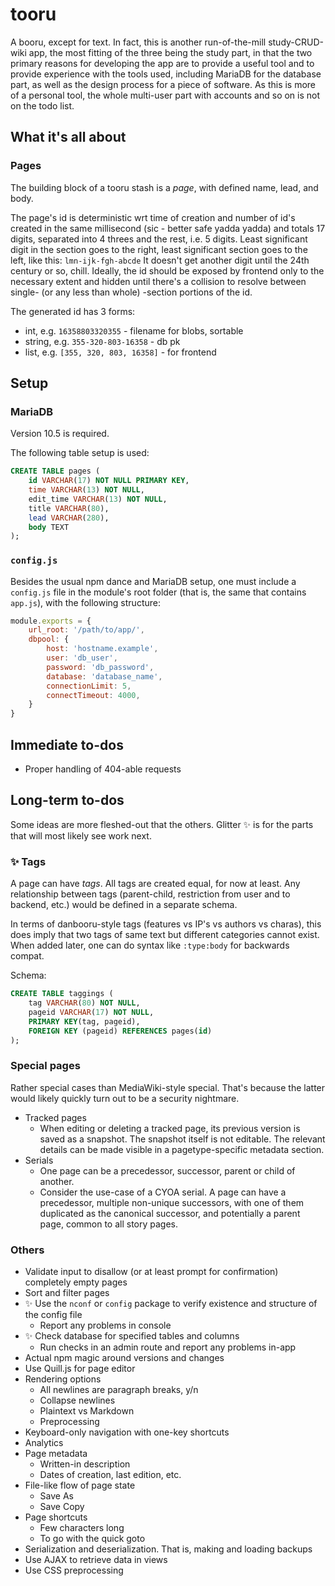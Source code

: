 # tooru
A booru, except for text. In fact, this is another run-of-the-mill study-CRUD-wiki app, the most fitting of the three being the study part, in that the two primary reasons for developing the app are to provide a useful tool and to provide experience with the tools used, including MariaDB for the database part, as well as the design process for a piece of software. As this is more of a personal tool, the whole multi-user part with accounts and so on is not on the todo list.

## What it's all about

### Pages
The building block of a tooru stash is a *page*, with defined name, lead, and body.

The page's id is deterministic wrt time of creation and number of id's created in the same millisecond (sic - better safe yadda yadda) and totals 17 digits, separated 
into 4 threes and the rest, i.e. 5 digits. Least significant digit in the section goes to the right, least significant section goes to the left, like this: `lmn-ijk-fgh-abcde`
It doesn't get another digit until the 24th century or so, chill.
Ideally, the id should be exposed by frontend only to the necessary extent and hidden until there's a collision to resolve between single- (or any less than whole) -section portions of the id.

The generated id has 3 forms:

- int, e.g. `16358803320355` - filename for blobs, sortable
- string, e.g. `355-320-803-16358` - db pk
- list, e.g. `[355, 320, 803, 16358]` - for frontend

## Setup

### MariaDB
Version 10.5 is required.

The following table setup is used:
```sql
CREATE TABLE pages (
    id VARCHAR(17) NOT NULL PRIMARY KEY,
    time VARCHAR(13) NOT NULL,
    edit_time VARCHAR(13) NOT NULL,
    title VARCHAR(80),
    lead VARCHAR(280),
    body TEXT
);
```

### `config.js`
Besides the usual npm dance and MariaDB setup, one must include a `config.js` file in the module's root folder (that is, the same that contains `app.js`), with the following structure:
```js
module.exports = {
    url_root: '/path/to/app/',
    dbpool: {
        host: 'hostname.example', 
        user: 'db_user', 
        password: 'db_password',
        database: 'database_name',
        connectionLimit: 5,
        connectTimeout: 4000,
    }
}
```

## Immediate to-dos
- Proper handling of 404-able requests

## Long-term to-dos
Some ideas are more fleshed-out that the others. Glitter ✨ is for the parts that will most likely see work next.

### ✨ Tags
A page can have *tags*. All tags are created equal, for now at least. Any relationship between tags (parent-child, restriction from user and to backend, etc.) would be defined in a separate schema.

In terms of danbooru-style tags (features vs IP's vs authors vs charas), this does imply that two tags of same text but different categories cannot exist. When added later, one can do syntax like `:type:body` for backwards compat.

Schema:
```sql
CREATE TABLE taggings (
    tag VARCHAR(80) NOT NULL,
    pageid VARCHAR(17) NOT NULL,
    PRIMARY KEY(tag, pageid),
    FOREIGN KEY (pageid) REFERENCES pages(id)
);
```

### Special pages
Rather special cases than MediaWiki-style special. That's because the latter would likely quickly turn out to be a security nightmare.

- Tracked pages
    - When editing or deleting a tracked page, its previous version is saved as a snapshot. The snapshot itself is not editable. The relevant details can be made visible in a pagetype-specific metadata section.
- Serials
    - One page can be a precedessor, successor, parent or child of another.
    - Consider the use-case of a CYOA serial. A page can have a precedessor, multiple non-unique successors, with one of them duplicated as the canonical successor, and potentially a parent page, common to all story pages.

### Others
- Validate input to disallow (or at least prompt for confirmation) completely empty pages
- Sort and filter pages
- ✨ Use the `nconf` or `config` package to verify existence and structure of the config file
    - Report any problems in console
- ✨ Check database for specified tables and columns 
    - Run checks in an admin route and report any problems in-app
- Actual npm magic around versions and changes
- Use Quill.js for page editor
- Rendering options
    - All newlines are paragraph breaks, y/n
    - Collapse newlines
    - Plaintext vs Markdown
    - Preprocessing
- Keyboard-only navigation with one-key shortcuts
- Analytics
- Page metadata
    - Written-in description
    - Dates of creation, last edition, etc.
- File-like flow of page state
    - Save As
    - Save Copy
- Page shortcuts
    - Few characters long
    - To go with the quick goto
- Serialization and deserialization. That is, making and loading backups
- Use AJAX to retrieve data in views
- Use CSS preprocessing
